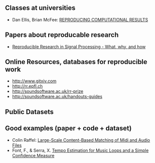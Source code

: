 ## Classes at universities

- Dan Ellis, Brian McFee: [REPRODUCING COMPUTATIONAL RESULTS](http://www.ee.columbia.edu/~dpwe/e6891/)

## Papers about reproducable research

- [Reproducible Research in Signal Processing - What, why, and how](https://infoscience.epfl.ch/record/136640)
 
## Online Resources, databases for reproducible work

- http://www.gitxiv.com
- http://rr.epfl.ch
- http://soundsoftware.ac.uk/rr-prize
- http://soundsoftware.ac.uk/handouts-guides

## Public Datasets

## Good examples (paper + code + dataset)

- Colin Raffel: [Large-Scale Content-Based Matching of Midi and Audio Files](http://www.gitxiv.com/posts/4foCRJSjf8mDrnigq/large-scale-content-based-matching-of-midi-and-audio-files)
- Font, F., & Serra, X. [Tempo Estimation for Music Loops and a Simple Confidence Measure](https://github.com/ffont/ismir2016)
